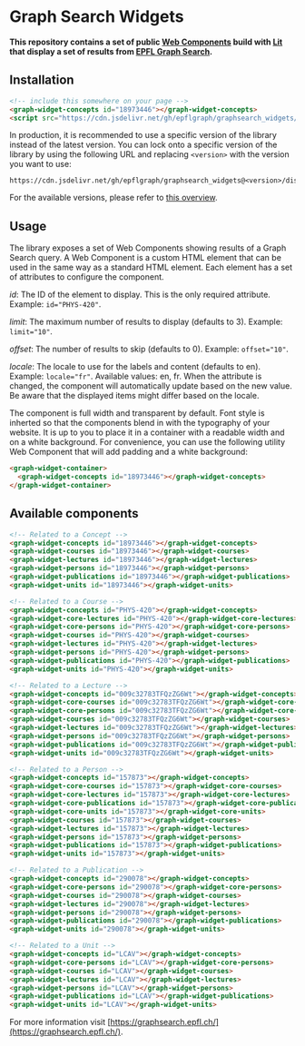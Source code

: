 # Graph Search Widgets

**This repository contains a set of public [Web Components](https://developer.mozilla.org/en-US/docs/Web/API/Web_components) build with [Lit](https://lit.dev/) that display a set of results from [EPFL Graph Search](https://graphsearch.epfl.ch/).**

## Installation

```html
<!-- include this somewhere on your page -->
<graph-widget-concepts id="18973446"></graph-widget-concepts>
<script src="https://cdn.jsdelivr.net/gh/epflgraph/graphsearch_widgets/dist/index.js"></script>
```

In production, it is recommended to use a specific version of the library instead of the latest version. You can lock onto a specific version of the library by using the following URL and replacing `<version>` with the version you want to use:

```
https://cdn.jsdelivr.net/gh/epflgraph/graphsearch_widgets@<version>/dist/index.js
```

For the available versions, please refer to [this overview](https://github.com/epflgraph/graphsearch_widgets/tags).

## Usage

The library exposes a set of Web Components showing results of a Graph Search query. A Web Component is a custom HTML element that can be used in the same way as a standard HTML element. Each element has a set of attributes to configure the component.

_id_: The ID of the element to display. This is the only required attribute. Example: `id="PHYS-420"`.

_limit_: The maximum number of results to display (defaults to 3). Example: `limit="10"`.

_offset_: The number of results to skip (defaults to 0). Example: `offset="10"`.

_locale_: The locale to use for the labels and content (defaults to en). Example: `locale="fr"`. Available values: en, fr. When the attribute is changed, the component will automatically update based on the new value. Be aware that the displayed items might differ based on the locale.

The component is full width and transparent by default. Font style is inherted so that the components blend in with the typography of your website. It is up to you to place it in a container with a readable width and on a white background. For convenience, you can use the following utility Web Component that will add padding and a white background:

```html
<graph-widget-container>
  <graph-widget-concepts id="18973446"></graph-widget-concepts>
</graph-widget-container>
```

## Available components

```html
<!-- Related to a Concept -->
<graph-widget-concepts id="18973446"></graph-widget-concepts>
<graph-widget-courses id="18973446"></graph-widget-courses>
<graph-widget-lectures id="18973446"></graph-widget-lectures>
<graph-widget-persons id="18973446"></graph-widget-persons>
<graph-widget-publications id="18973446"></graph-widget-publications>
<graph-widget-units id="18973446"></graph-widget-units>

<!-- Related to a Course -->
<graph-widget-concepts id="PHYS-420"></graph-widget-concepts>
<graph-widget-core-lectures id="PHYS-420"></graph-widget-core-lectures>
<graph-widget-core-persons id="PHYS-420"></graph-widget-core-persons>
<graph-widget-courses id="PHYS-420"></graph-widget-courses>
<graph-widget-lectures id="PHYS-420"></graph-widget-lectures>
<graph-widget-persons id="PHYS-420"></graph-widget-persons>
<graph-widget-publications id="PHYS-420"></graph-widget-publications>
<graph-widget-units id="PHYS-420"></graph-widget-units>

<!-- Related to a Lecture -->
<graph-widget-concepts id="009c32783TFQzZG6Wt"></graph-widget-concepts>
<graph-widget-core-courses id="009c32783TFQzZG6Wt"></graph-widget-core-courses>
<graph-widget-core-persons id="009c32783TFQzZG6Wt"></graph-widget-core-persons>
<graph-widget-courses id="009c32783TFQzZG6Wt"></graph-widget-courses>
<graph-widget-lectures id="009c32783TFQzZG6Wt"></graph-widget-lectures>
<graph-widget-persons id="009c32783TFQzZG6Wt"></graph-widget-persons>
<graph-widget-publications id="009c32783TFQzZG6Wt"></graph-widget-publications>
<graph-widget-units id="009c32783TFQzZG6Wt"></graph-widget-units>

<!-- Related to a Person -->
<graph-widget-concepts id="157873"></graph-widget-concepts>
<graph-widget-core-courses id="157873"></graph-widget-core-courses>
<graph-widget-core-lectures id="157873"></graph-widget-core-lectures>
<graph-widget-core-publications id="157873"></graph-widget-core-publications>
<graph-widget-core-units id="157873"></graph-widget-core-units>
<graph-widget-courses id="157873"></graph-widget-courses>
<graph-widget-lectures id="157873"></graph-widget-lectures>
<graph-widget-persons id="157873"></graph-widget-persons>
<graph-widget-publications id="157873"></graph-widget-publications>
<graph-widget-units id="157873"></graph-widget-units>

<!-- Related to a Publication -->
<graph-widget-concepts id="290078"></graph-widget-concepts>
<graph-widget-core-persons id="290078"></graph-widget-core-persons>
<graph-widget-courses id="290078"></graph-widget-courses>
<graph-widget-lectures id="290078"></graph-widget-lectures>
<graph-widget-persons id="290078"></graph-widget-persons>
<graph-widget-publications id="290078"></graph-widget-publications>
<graph-widget-units id="290078"></graph-widget-units>

<!-- Related to a Unit -->
<graph-widget-concepts id="LCAV"></graph-widget-concepts>
<graph-widget-core-persons id="LCAV"></graph-widget-core-persons>
<graph-widget-courses id="LCAV"></graph-widget-courses>
<graph-widget-lectures id="LCAV"></graph-widget-lectures>
<graph-widget-persons id="LCAV"></graph-widget-persons>
<graph-widget-publications id="LCAV"></graph-widget-publications>
<graph-widget-units id="LCAV"></graph-widget-units>
```

For more information visit [https://graphsearch.epfl.ch/](https://graphsearch.epfl.ch/).
